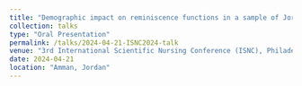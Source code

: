 ```yaml
---
title: "Demographic impact on reminiscence functions in a sample of Jordanian adults: implications for psychiatric nurses"
collection: talks
type: "Oral Presentation"
permalink: /talks/2024-04-21-ISNC2024-talk
venue: "3rd International Scientific Nursing Conference (ISNC), Philadelphia University"
date: 2024-04-21
location: "Amman, Jordan"
---
```


<!-- This is a description of your conference proceedings talk, note the different field in type. You can put anything in this field. -->


